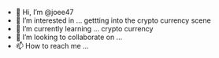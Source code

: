 - 👋 Hi, I’m @joee47
- 👀 I’m interested in ... gettting into the crypto currency scene
- 🌱 I’m currently learning ... crypto currency
- 💞️ I’m looking to collaborate on ...
- 📫 How to reach me ...

<!---
joee47/joee47 is a ✨ special ✨ repository because its `README.md` (this file) appears on your GitHub profile.
You can click the Preview link to take a look at your changes.
--->

